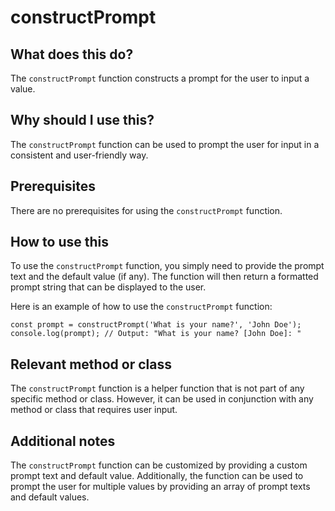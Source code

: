 
  
   # **constructPrompt**

## What does this do?

The `constructPrompt` function constructs a prompt for the user to input a value.

## Why should I use this?

The `constructPrompt` function can be used to prompt the user for input in a consistent and user-friendly way.

## Prerequisites

There are no prerequisites for using the `constructPrompt` function.

## How to use this

To use the `constructPrompt` function, you simply need to provide the prompt text and the default value (if any). The function will then return a formatted prompt string that can be displayed to the user.

Here is an example of how to use the `constructPrompt` function:

```
const prompt = constructPrompt('What is your name?', 'John Doe');
console.log(prompt); // Output: "What is your name? [John Doe]: "
```

## Relevant method or class

The `constructPrompt` function is a helper function that is not part of any specific method or class. However, it can be used in conjunction with any method or class that requires user input.

## Additional notes

The `constructPrompt` function can be customized by providing a custom prompt text and default value. Additionally, the function can be used to prompt the user for multiple values by providing an array of prompt texts and default values.
  
  
